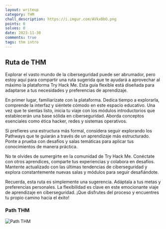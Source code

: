 ```yaml
---
layout: writeup
category: THM
chall_description: https://i.imgur.com/AVkxBbO.png
points: 0
solves: 0
date: 2023-11-30
comments: true
tags: thm intro
---
```

<h2>Ruta de THM</h2>
<p>Explorar el vasto mundo de la ciberseguridad puede ser abrumador, pero estoy aquí para compartir una ruta sugerida que te ayudará a aprovechar al máximo la plataforma Try Hack Me. Esta guía flexible está diseñada para adaptarse a tus necesidades y preferencias de aprendizaje.</p>
<p>En primer lugar, familiarízate con la plataforma. Dedica tiempo a explorarla, comprende la interfaz y siéntete cómodo en este espacio educativo. Una vez que te sientas listo, inicia tu viaje con los módulos introductorios que establecerán una base sólida en ciberseguridad. Aborda conceptos esenciales como ética hacker, redes y sistemas operativos.</p>
<p>Si prefieres una estructura más formal, considera seguir explorando los Pathways que te guiarán a través de un aprendizaje más estructurado. Ponte a prueba con desafíos y salas temáticas para aplicar tus conocimientos de manera práctica.</p>
<p>No te olvides de sumergirte en la comunidad de Try Hack Me. Conéctate con otros aprendices, comparte tus experiencias y colabora en desafíos. Mantente actualizado con las últimas tendencias de ciberseguridad y explora constantemente nuevas salas y módulos para seguir desafiándote.</p>
<p>Recuerda, esta ruta es simplemente una sugerencia. Adáptala a tus metas y preferencias personales. La flexibilidad es clave en este emocionante viaje de aprendizaje en ciberseguridad. ¡Que disfrutes del proceso y encuentres tu propio camino hacia el éxito!</p>

### Path THM

![Path THM](../../../assets/images/Path%20THM.png)

